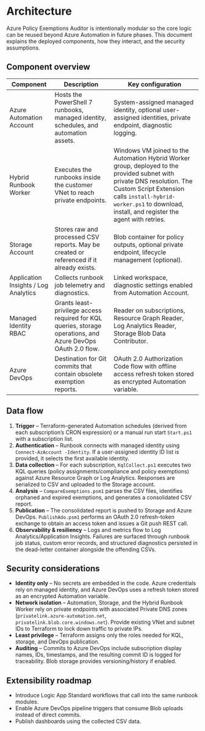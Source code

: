 # Architecture

Azure Policy Exemptions Auditor is intentionally modular so the core logic can be reused beyond Azure Automation in future phases. This document explains the deployed components, how they interact, and the security assumptions.

## Component overview

| Component | Description | Key configuration |
|-----------|-------------|-------------------|
| Azure Automation Account | Hosts the PowerShell 7 runbooks, managed identity, schedules, and automation assets. | System-assigned managed identity, optional user-assigned identities, private endpoint, diagnostic logging. |
| Hybrid Runbook Worker | Executes the runbooks inside the customer VNet to reach private endpoints. | Windows VM joined to the Automation Hybrid Worker group, deployed to the provided subnet with private DNS resolution. The Custom Script Extension calls `install-hybrid-worker.ps1` to download, install, and register the agent with retries. |
| Storage Account | Stores raw and processed CSV reports. May be created or referenced if it already exists. | Blob container for policy outputs, optional private endpoint, lifecycle management (optional). |
| Application Insights / Log Analytics | Collects runbook job telemetry and diagnostics. | Linked workspace, diagnostic settings enabled from Automation Account. |
| Managed Identity RBAC | Grants least-privilege access required for KQL queries, storage operations, and Azure DevOps OAuth 2.0 flow. | Reader on subscriptions, Resource Graph Reader, Log Analytics Reader, Storage Blob Data Contributor. |
| Azure DevOps | Destination for Git commits that contain obsolete exemption reports. | OAuth 2.0 Authorization Code flow with offline access refresh token stored as encrypted Automation variable. |

## Data flow

1. **Trigger** – Terraform-generated Automation schedules (derived from each subscription’s CRON expression) or a manual run start `Start.ps1` with a subscription list.
2. **Authentication** – Runbook connects with managed identity using `Connect-AzAccount -Identity`. If a user-assigned identity ID list is provided, it selects the first available identity.
3. **Data collection** – For each subscription, `KqlCollect.ps1` executes two KQL queries (policy assignments/compliance and policy exemptions) against Azure Resource Graph or Log Analytics. Responses are serialized to CSV and uploaded to the Storage account.
4. **Analysis** – `CompareExemptions.psm1` parses the CSV files, identifies orphaned and expired exemptions, and generates a consolidated CSV report.
5. **Publication** – The consolidated report is pushed to Storage and Azure DevOps. `PublishAdo.psm1` performs an OAuth 2.0 refresh-token exchange to obtain an access token and issues a Git push REST call.
6. **Observability & resiliency** – Logs and metrics flow to Log Analytics/Application Insights. Failures are surfaced through runbook job status, custom error records, and structured diagnostics persisted in the dead-letter container alongside the offending CSVs.

## Security considerations

* **Identity only** – No secrets are embedded in the code. Azure credentials rely on managed identity, and Azure DevOps uses a refresh token stored as an encrypted Automation variable.
* **Network isolation** – Automation, Storage, and the Hybrid Runbook Worker rely on private endpoints with associated Private DNS zones (`privatelink.azure-automation.net`, `privatelink.blob.core.windows.net`). Provide existing VNet and subnet IDs to Terraform to lock down traffic to private IPs.
* **Least privilege** – Terraform assigns only the roles needed for KQL, storage, and DevOps publication.
* **Auditing** – Commits to Azure DevOps include subscription display names, IDs, timestamps, and the resulting commit ID is logged for traceability. Blob storage provides versioning/history if enabled.

## Extensibility roadmap

* Introduce Logic App Standard workflows that call into the same runbook modules.
* Enable Azure DevOps pipeline triggers that consume Blob uploads instead of direct commits.
* Publish dashboards using the collected CSV data.

